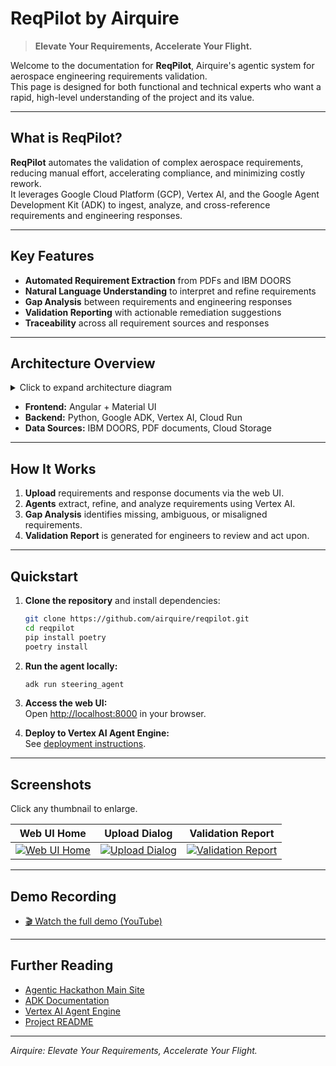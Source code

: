 # ReqPilot by Airquire

> **Elevate Your Requirements, Accelerate Your Flight.**

Welcome to the documentation for **ReqPilot**, Airquire's agentic system for aerospace engineering requirements validation.  
This page is designed for both functional and technical experts who want a rapid, high-level understanding of the project and its value.

---

## What is ReqPilot?

**ReqPilot** automates the validation of complex aerospace requirements, reducing manual effort, accelerating compliance, and minimizing costly rework.  
It leverages Google Cloud Platform (GCP), Vertex AI, and the Google Agent Development Kit (ADK) to ingest, analyze, and cross-reference requirements and engineering responses.

---

## Key Features

- **Automated Requirement Extraction** from PDFs and IBM DOORS
- **Natural Language Understanding** to interpret and refine requirements
- **Gap Analysis** between requirements and engineering responses
- **Validation Reporting** with actionable remediation suggestions
- **Traceability** across all requirement sources and responses

---

## Architecture Overview

<details>
<summary>Click to expand architecture diagram</summary>

![Architecture Diagram](./assets/architecture.png)
</details>

- **Frontend:** Angular + Material UI
- **Backend:** Python, Google ADK, Vertex AI, Cloud Run
- **Data Sources:** IBM DOORS, PDF documents, Cloud Storage

---

## How It Works

1. **Upload** requirements and response documents via the web UI.
2. **Agents** extract, refine, and analyze requirements using Vertex AI.
3. **Gap Analysis** identifies missing, ambiguous, or misaligned requirements.
4. **Validation Report** is generated for engineers to review and act upon.

---

## Quickstart

1. **Clone the repository** and install dependencies:
   ```bash
   git clone https://github.com/airquire/reqpilot.git
   cd reqpilot
   pip install poetry
   poetry install
   ```

2. **Run the agent locally:**
   ```bash
   adk run steering_agent
   ```

3. **Access the web UI:**  
   Open [http://localhost:8000](http://localhost:8000) in your browser.

4. **Deploy to Vertex AI Agent Engine:**  
   See [deployment instructions](../README.md#9-deploy-to-vertex-ai-agent-engine).

---

## Screenshots

Click any thumbnail to enlarge.

| Web UI Home | Upload Dialog | Validation Report |
|:-----------:|:------------:|:----------------:|
| [![Web UI Home](./assets/ui-home-thumb.png)](./assets/ui-home.png) | [![Upload Dialog](./assets/ui-upload-thumb.png)](./assets/ui-upload.png) | [![Validation Report](./assets/ui-report-thumb.png)](./assets/ui-report.png) |

---

## Demo Recording

- [🎬 Watch the full demo (YouTube)](https://youtu.be/your-demo-link)

---

## Further Reading

- [Agentic Hackathon Main Site](https://agentichackathon.onova.io/)
- [ADK Documentation](https://google.github.io/adk-docs/)
- [Vertex AI Agent Engine](https://cloud.google.com/vertex-ai/generative-ai/docs/agent-engine/overview)
- [Project README](../README.md)

---

*Airquire: Elevate Your Requirements, Accelerate Your Flight.*
